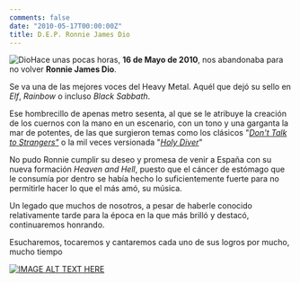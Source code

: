 ```yaml
---
comments: false
date: "2010-05-17T00:00:00Z"
title: D.E.P. Ronnie James Dio
---
```


![](http://singandsong.com/wp-content/uploads/images/Dio.jpg "Dio")Hace
unas pocas horas, **16 de Mayo de 2010**, nos abandonaba para no volver
**Ronnie James Dio**.

Se va una de las mejores voces del Heavy Metal. Aquél que dejó su sello
en *Elf*, *Rainbow* o incluso *Black Sabbath*.

Ese hombrecillo de apenas metro sesenta, al que se le atribuye la
creación de los cuernos con la mano en un escenario, con un tono y una
garganta la mar de potentes, de las que surgieron temas como los
clásicos "*<span style="text-decoration:underline;">Don't Talk to
Strangers"</span>* o la mil veces versionada "*<span
style="text-decoration:underline;">Holy Diver</span>*"

No pudo Ronnie cumplir su deseo y promesa de venir a España con su nueva
formación *Heaven and Hell*, puesto que el cáncer de estómago que le
consumía por dentro se había hecho lo suficientemente fuerte para no
permitirle hacer lo que el más amó, su música.

Un legado que muchos de nosotros, a pesar de haberle conocido
relativamente tarde para la época en la que más brilló y destacó,
continuaremos honrando.

Esucharemos, tocaremos y cantaremos cada uno de sus logros por mucho,
mucho tiempo

[![IMAGE ALT TEXT HERE](http://img.youtube.com/vi/bkysjcs5vFU/0.jpg)](http://www.youtube.com/watch?v=bkysjcs5vFU)
